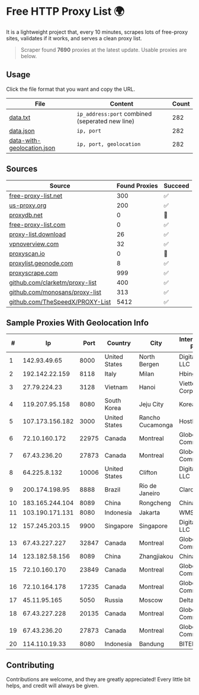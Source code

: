 
# Free HTTP Proxy List 🌍

It is a lightweight project that, every 10 minutes, scrapes lots of free-proxy sites, validates if it works, and serves a clean proxy list.


> Scraper found **7690** proxies at the latest update. Usable proxies are below.

## Usage

Click the file format that you want and copy the URL.


|File|Content|Count|
|----|-------|-----|
|[data.txt](https://raw.githubusercontent.com/themiralay/Proxy-List-World/master/data.txt)|`ip_address:port` combined (seperated new line)|282|
|[data.json](https://raw.githubusercontent.com/themiralay/Proxy-List-World/master/data.json)|`ip, port`|282|
|[data-with-geolocation.json](https://raw.githubusercontent.com/themiralay/Proxy-List-World/master/data-with-geolocation.json)|`ip, port, geolocation`|282|

## Sources

|Source|Found Proxies|Succeed|
|------|-------------|-------|
|[free-proxy-list.net](https://free-proxy-list.net)|300|✅|
|[us-proxy.org](https://www.us-proxy.org)|200|✅|
|[proxydb.net](http://proxydb.net)|0|🚫|
|[free-proxy-list.com](https://free-proxy-list.com/?page=&port=&type%5B%5D=http&type%5B%5D=https&up_time=0&search=Search)|0|✅|
|[proxy-list.download](https://www.proxy-list.download/HTTP)|26|✅|
|[vpnoverview.com](https://vpnoverview.com/privacy/anonymous-browsing/free-proxy-servers)|32|✅|
|[proxyscan.io](https://www.proxyscan.io)|0|🚫|
|[proxylist.geonode.com](https://proxylist.geonode.com/api/proxy-list?limit=300&page=1&sort_by=lastChecked&sort_type=desc&protocols=http,https)|8|✅|
|[proxyscrape.com](https://api.proxyscrape.com/v2/?request=displayproxies&protocol=http&timeout=10000&country=all&ssl=all&anonymity=all)|999|✅|
|[github.com/clarketm/proxy-list](https://raw.githubusercontent.com/clarketm/proxy-list/master/proxy-list-raw.txt)|400|✅|
|[github.com/monosans/proxy-list](https://raw.githubusercontent.com/monosans/proxy-list/main/proxies/http.txt)|313|✅|
|[github.com/TheSpeedX/PROXY-List](https://raw.githubusercontent.com/TheSpeedX/PROXY-List/master/http.txt)|5412|✅|


## Sample Proxies With Geolocation Info

|#|Ip|Port|Country|City|Internet Service Provider|
|-|--|----|-------|----|-------------------------|
|1|142.93.49.65|8000|United States|North Bergen|DigitalOcean, LLC|
|2|192.142.22.159|8118|Italy|Milan|Hbing Limited|
|3|27.79.224.23|3128|Vietnam|Hanoi|Viettel Corporation|
|4|119.207.95.158|8080|South Korea|Jeju City|Korea Telecom|
|5|107.173.156.182|3000|United States|Rancho Cucamonga|HostPapa|
|6|72.10.160.172|22975|Canada|Montreal|GloboTech Communications|
|7|67.43.236.20|27873|Canada|Montreal|GloboTech Communications|
|8|64.225.8.132|10006|United States|Clifton|DigitalOcean, LLC|
|9|200.174.198.95|8888|Brazil|Rio de Janeiro|Claro S.A|
|10|183.165.244.104|8089|China|Rongcheng|Chinanet|
|11|103.190.171.131|8080|Indonesia|Jakarta|WMS|
|12|157.245.203.15|9900|Singapore|Singapore|DigitalOcean, LLC|
|13|67.43.227.227|32847|Canada|Montreal|GloboTech Communications|
|14|123.182.58.156|8089|China|Zhangjiakou|China Telecom|
|15|72.10.160.170|23849|Canada|Montreal|GloboTech Communications|
|16|72.10.164.178|17235|Canada|Montreal|GloboTech Communications|
|17|45.11.95.165|5050|Russia|Moscow|Delta Ltd|
|18|67.43.227.228|20135|Canada|Montreal|GloboTech Communications|
|19|67.43.236.20|27873|Canada|Montreal|GloboTech Communications|
|20|114.110.19.33|8080|Indonesia|Bandung|BITEK|



## Contributing

Contributions are welcome, and they are greatly appreciated! Every
little bit helps, and credit will always be given.

